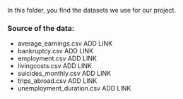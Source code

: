 In this folder, you find the datasets we use for our project.

### Source of the data:
- average_earnings.csv ADD LINK
- bankruptcy.csv ADD LINK
- employment.csv ADD LINK
- livingcosts.csv ADD LINK
- suicides_monthly.csv ADD LINK
- trips_abroad.csv ADD LINK
- unemployment_duration.csv ADD LINK
